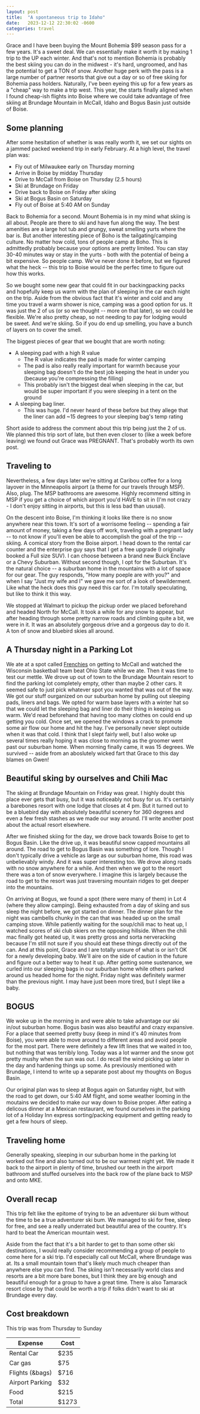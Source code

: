 ```yaml
---
layout: post
title:  "A spontaneous trip to Idaho"
date:   2023-12-12 22:30:02 -0600
categories: travel
---
```


Grace and I have been buying the Mount Bohemia $99 season pass for a 
few years. It's a sweet deal. We can essentially make it worth it by 
making 1 trip to the UP each winter. And that's not to mention Bohemia
is probably the best skiing you can do in the midwest - it's hard, ungroomed, 
and has the potential to get a TON of snow. Another huge perk
with the pass is a large number of partner resorts that give out a day
or so of free skiing for Bohemia pass holders. Naturally, I've been 
eyeing this up for a few years as a "cheap" way to make a trip west. 
This year, the starts finally aligned when I found cheap-ish flights 
into Boise where we could take advantage of free skiing at
Brundage Mountain in McCall, Idaho and Bogus Basin just outside of Boise.


## Some planning
After some hesitation of whether is was really worth it, we set our sights on
a jammed packed weekend trip in early February. At a high level, the travel plan
was:
- Fly out of Milwaukee early on Thursday morning
- Arrive in Boise by midday Thursday
- Drive to McCall from Boise on Thursday (2.5 hours)
- Ski at Brundage on Friday 
- Drive back to Boise on Friday after skiing
- Ski at Bogus Basin on Saturday
- Fly out of Boise at 5:40 AM on Sunday

Back to Bohemia for a second. Mount Bohemia is in my mind what skiing is all 
about. People are there to ski and have fun along the way. The best
amenities are a large hot tub and grungy, sweat 
smelling yurts where the bar is. But another interesting piece of Boho is
the tailgating/camping culture. No matter how cold, tons of people camp at 
Boho. This is admittedly probably because your options are pretty limited. 
You can stay 30-40 minutes way or stay in the yurts - both with the potential of
being a bit expensive. So people camp. We've never done it before, but we figured
what the heck -- this trip to Boise would be the perfec time to figure out how
this works.

So we bought some new gear that could fit in our backingpacking packs and
hopefully keep us warm with the plan of sleeping in the car each night on the
trip. Aside from the obvious fact that it's winter and cold and any time you
travel a warm shower is nice, camping was a good option for us. It was just
the 2 of us (or so we thought -- more on that later), so we could be flexible.
We're also pretty cheap, so not needing to pay for lodging would be sweet. 
And we're skiing. So if you do end up smelling, you have a bunch of layers
on to cover the smell.

The biggest pieces of gear that we bought that are worth noting:
- A sleeping pad with a high R value
     - The R value indicates the pad is made for winter camping
     - The pad is also really really important for warmth because your
     sleeping bag doesn't do the best job keeping the heat in under you 
     (because you're compressing the filling)
     - This probably isn't the biggest deal when sleeping in the car, 
     but would be super important if you were sleeping in a tent on the 
     ground
- A sleeping bag liner.
     - This was huge. I'd never heard of these before but they allege that
     the liner can add ~15 degrees to your sleeping bag's temp rating

Short aside to address the comment about this trip being just the 2 of us.
We planned this trip sort of late, but then even closer to (like a week
before leaving) we found out Grace was PREGNANT. That's probably worth its
own post. 

## Traveling to
Nevertheless, a few days later we're sitting at Caribou coffee for a long layover in
the Minneapolis airport (a theme for our travels through MSP). Also, plug.
The MSP bathrooms are awesome. Highly recommend sitting in MSP if you get
a choice of which airport you'd HAVE to sit in (I'm not crazy - I don't 
enjoy sitting in airports, but this is less bad than ususal). 

On the descent into Boise, I'm thinking it looks like there is no snow anywhere
near this town. It's sort of a worrisome feeling -- spending a fair amount of money,
taking a few days off work, traveling with a pregnant lady -- to not know if you'll
even be able to accomplish the goal of the trip -- skiing. A comical story
from the Boise airport. I head down to the rental car counter and the enterprise guy
says that I get a free upgrade (I originally booked a Full size SUV). I can choose 
between a brand new Buick Enclave or a Chevy Suburban. Without second though, I opt
for the Suburban. It's the natural choice -- a suburban home in the mountains with 
a lot of space for our gear. The guy responds, "How many poeple are with you?" and when
I say "Just my wife and I" we gave me sort of a look of bewilderment. Like what the
heck does this guy need this car for. I'm totally speculating, but like to think it
this way.

We stopped at Walmart to pickup the pickup order we placed beforehand and headed North
for McCall. It took a while for any snow to appear, but after heading through some 
pretty narrow roads and climbing quite a bit, we were in it. It was an absolutely 
gorgeous drive and a gorgeous day to do it. A ton of snow and bluebird skies all around.

## A Thursday night in a Parking Lot
We ate at a spot called [Frenchies] on getting to McCall and watched the Wisconsin
basketball team beat Ohio State while we ate. Then it was time to test our mettle. We drove
up out of town to the Brundage Mountain resort to find the parking lot completely empty, other
than maybe 2 other cars. It seemed safe to just pick whatever spot you wanted that was out of
the way. We got our stuff ourganized on our suburban home by pulling out sleeping
pads, liners and bags. We opted for warm base layers with a winter hat so that we could let the
sleeping bag and liner do their thing in keeping us warm. We'd read beforehand that
having too many clothes on could end up getting you cold. Once set, we opened the windows 
a crack to promote some air flow our home and hit the hay. I've personally never slept
outside when it was that cold. I think that I slept fairly well, but I also woke up 
several times really hoping it was close to morning as the groomer went past our suburban home.
When morning finally came, it was 15 degrees.
We survived -- aside from an aboslutely wicked fart that Grace to this day blames on Gwen!    

## Beautiful sking by ourselves and Chili Mac
The skiing at Brundage Mountain on Friday was great. I highly doubt this place ever gets 
that busy, but it was noticeably not busy for us. It's certainly a barebones resort with 
one lodge that closes at 4 pm. But it turned out to be a bluebird day with absolutely 
beautiful scenery for 360 degrees and even a few fresh stashes as we made our way around. 
I'll write another post about the actual resort elsewhere. 

After we finished skiing for the day, we drove back towards Boise to get to Bogus Basin. 
Like the drive up, it was beautiful snow capped mountains all around. The road to get to
Bogus Basin was something of lore. Though I don't typically drive a vehicle as large as 
our suburban home, this road was unbelievably windy. And it was super interesting too. We 
drove along roads with no snow anywhere for a while. And then when we got to the resort
there was a ton of snow everywhere. I imagine this is largely because the road to get to 
the resort was just traversing mountain ridges to get deeper into the mountains. 

On arriving at Bogus, we found a spot (there were many of them) in Lot 4 (where they 
allow camping). Being exhausted from a day of skiing and sus sleep the night before, we 
got started 
on dinner. The dinner plan for the night was cambells chunky in the can that was headed up
on the small camping stove.  While patiently waiting for the soup/chili mac to heat up, 
I watched scores of ski club skiers on the opposing hillside. When the chili mac finally
got heated up, it was pretty gross and sorta nerveracking because I'm still not sure if 
you should eat these things directly out of the can. And at this point, Grace and I are 
totally unsure of what is or isn't OK for a newly developing baby.
We'll aire on the side of caution in the future and figure out a better way to heat it 
up. After getting some sustenance, we curled into our sleeping bags in our suburban home 
while others parked around us headed home for the night. Friday night was definitely 
warmer than the previous night. I may have just been more tired, but I slept like a baby. 

## BOGUS 
We woke up in the morning in and were able to take advantage our ski in/out suburban home.
Bogus basin was also beautiful and crazy expansive. For a place that seemed pretty busy 
(keep in mind it's 40 minutes from Boise), you were able to move around to different
areas and avoid people for the most part. There were definitely a few lift lines that we
waited in too, but nothing that was terribly long. Today was a lot warmer and the snow 
got pretty mushy when the sun was out. I do recall the wind picking up later in the day 
and hardening things up some. As previously mentioned with Brundage, I intend to write up
a separate post about my thoughts on Bogus Basin.

Our original plan was to sleep at Bogus again on Saturday night, but with the road to get
down, our 5:40 AM flight, and some weather looming in the moutains we decided to make our
way down to Boise proper. After eating a delicous dinner at a Mexican restaurant, we found
ourselves in the parking lot of a Holiday Inn express sorting/packing equipment and getting
ready to get a few hours of sleep.

## Traveling home
Generally speaking, sleeping in our suburban home in the parking lot worked out fine and also
turned out to be our warmest night yet. We made it back to the airport in plenty of time, 
brushed our teeth in the airport bathroom and stuffed ourselves into the back row of the 
plane back to MSP and onto MKE. 

## Overall recap
This trip felt like the epitome of trying to be an adventurer ski bum without the time to
be a true adventurer ski bum. We managed to ski for free, sleep for free, and see a 
really underrated but beautiful area of the country. It's hard to beat the American 
mountain west. 

Aside from the fact that it's a bit harder to get to than some other ski destinations, I 
would really consider recommending a group of people to come here for a ski trip. I'd 
especially call out McCall, where Brundage was at. Its a small mountain town that's 
likely much much cheaper than anywhere else you can find. The skiing isn't necessarily 
world class and resorts are a bit more bare bones, but I think they are big enough and 
beautiful enough for a group to have a great time. There is also Tamarack resort close by 
that could be worth a trip if folks didn't want to ski at Brundage every day. 

## Cost breakdown
This trip was from Thursday to Sunday

| Expense            | Cost |
|--------------------|------|
|Rental Car          | $235 |
|Car gas             | $75  |
|Flights (&bags)     | $716 |
|Airport Parking     | $32  |
|Food                | $215 |
|Total               | $1273|


[Frenchies]:https://frenchiesonthird.squarespace.com/